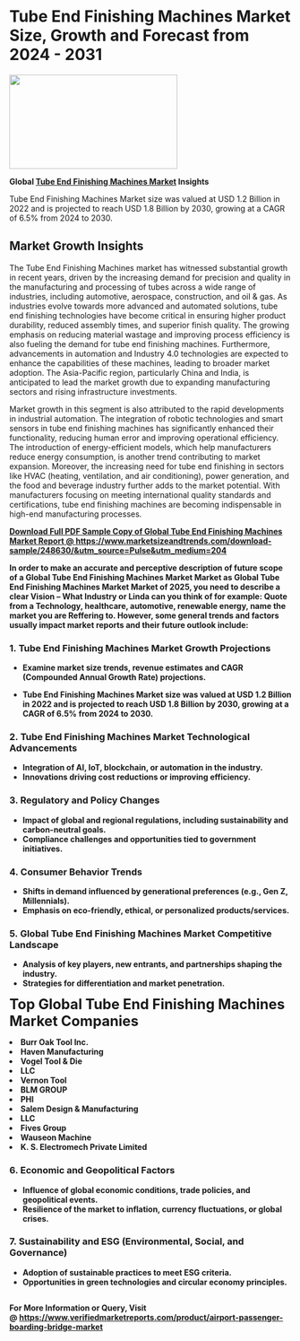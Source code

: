 <H1>Tube End Finishing Machines Market Size, Growth and Forecast from 2024 - 2031</H1><img class="aligncenter size-medium wp-image-584254" src="https://thirdeyenews.in/wp-content/uploads/2024/09/Global-Market-Research-300x168.jpeg" alt="" width="300" height="168" /><p><strong>Global&nbsp;<a href="https://www.marketsizeandtrends.com/download-sample/248630/&amp;utm_source=Pulse&amp;utm_medium=204">Tube End Finishing Machines Market</a> Insights</strong></p><p>Tube End Finishing Machines Market size was valued at USD 1.2 Billion in 2022 and is projected to reach USD 1.8 Billion by 2030, growing at a CAGR of 6.5% from 2024 to 2030.</p><p><h2>Market Growth Insights</h2> <p>The Tube End Finishing Machines market has witnessed substantial growth in recent years, driven by the increasing demand for precision and quality in the manufacturing and processing of tubes across a wide range of industries, including automotive, aerospace, construction, and oil & gas. As industries evolve towards more advanced and automated solutions, tube end finishing technologies have become critical in ensuring higher product durability, reduced assembly times, and superior finish quality. The growing emphasis on reducing material wastage and improving process efficiency is also fueling the demand for tube end finishing machines. Furthermore, advancements in automation and Industry 4.0 technologies are expected to enhance the capabilities of these machines, leading to broader market adoption. The Asia-Pacific region, particularly China and India, is anticipated to lead the market growth due to expanding manufacturing sectors and rising infrastructure investments.</p> <p><strong><a href="#"></a></strong></p> <p>Market growth in this segment is also attributed to the rapid developments in industrial automation. The integration of robotic technologies and smart sensors in tube end finishing machines has significantly enhanced their functionality, reducing human error and improving operational efficiency. The introduction of energy-efficient models, which help manufacturers reduce energy consumption, is another trend contributing to market expansion. Moreover, the increasing need for tube end finishing in sectors like HVAC (heating, ventilation, and air conditioning), power generation, and the food and beverage industry further adds to the market potential. With manufacturers focusing on meeting international quality standards and certifications, tube end finishing machines are becoming indispensable in high-end manufacturing processes.</p> <p><strong><a href="#"></p><p><span class=""><strong>Download Full PDF Sample Copy of Global Tube End Finishing Machines Market Report</strong> @ <a href="https://www.marketsizeandtrends.com/download-sample/248630/&amp;utm_source=Pulse&amp;utm_medium=204" target="_blank">https://www.marketsizeandtrends.com/download-sample/248630/&amp;utm_source=Pulse&amp;utm_medium=204</a></span></p><p>In order to make an accurate and perceptive description of future scope of a Global&nbsp;Tube End Finishing Machines Market Market as Global&nbsp;Tube End Finishing Machines Market Market of 2025, you need to describe a clear Vision &ndash; What Industry or Linda can you think of for example: Quote from a Technology, healthcare, automotive, renewable energy, name the market you are Reffering to. However, some general trends and factors usually impact market reports and their future outlook include:</p><h3>1.&nbsp;<strong>Tube End Finishing Machines Market Growth Projections</strong></h3><ul><li>Examine market size trends, revenue estimates and CAGR (Compounded Annual Growth Rate) projections.</li><li><p>Tube End Finishing Machines Market size was valued at USD 1.2 Billion in 2022 and is projected to reach USD 1.8 Billion by 2030, growing at a CAGR of 6.5% from 2024 to 2030.</p></li></ul><h3>2.&nbsp;<strong>Tube End Finishing Machines Market Technological Advancements</strong></h3><ul><li>Integration of AI, IoT, blockchain, or automation in the industry.</li><li>Innovations driving cost reductions or improving efficiency.</li></ul><h3>3.&nbsp;<strong>Regulatory and Policy Changes</strong></h3><ul><li>Impact of global and regional regulations, including sustainability and carbon-neutral goals.</li><li>Compliance challenges and opportunities tied to government initiatives.</li></ul><h3>4.&nbsp;<strong>Consumer Behavior Trends</strong></h3><ul><li>Shifts in demand influenced by generational preferences (e.g., Gen Z, Millennials).</li><li>Emphasis on eco-friendly, ethical, or personalized products/services.</li></ul><h3>5.&nbsp;<strong>Global Tube End Finishing Machines Market Competitive Landscape</strong></h3><ul><li>Analysis of key players, new entrants, and partnerships shaping the industry.</li><li>Strategies for differentiation and market penetration.</li></ul><p data-pm-slice="1 1 []"><span style="color: inherit; font-family: inherit; font-size: 25px;">Top Global Tube End Finishing Machines Market Companies</span></p><div class="" data-test-id=""><p><li>Burr Oak Tool Inc.</li><li> Haven Manufacturing</li><li> Vogel Tool & Die</li><li> LLC</li><li> Vernon Tool</li><li> BLM GROUP</li><li> PHI</li><li> Salem Design & Manufacturing</li><li> LLC</li><li> Fives Group</li><li> Wauseon Machine</li><li> K. S. Electromech Private Limited</li></p></div><h3>6.&nbsp;<strong>Economic and Geopolitical Factors</strong></h3><ul><li>Influence of global economic conditions, trade policies, and geopolitical events.</li><li>Resilience of the market to inflation, currency fluctuations, or global crises.</li></ul><h3>7.&nbsp;<strong>Sustainability and ESG (Environmental, Social, and Governance)</strong></h3><ul><li>Adoption of sustainable practices to meet ESG criteria.</li><li>Opportunities in green technologies and circular economy principles.</li></ul><h2><strong style="font-size: 14px;">For More Information or Query, Visit @&nbsp;</strong><a style="background-color: #ffffff; font-size: 14px;" href="https://www.marketsizeandtrends.com/report/tube-end-finishing-machines-market/" target="_blank">https://www.verifiedmarketreports.com/product/airport-passenger-boarding-bridge-market</a></h2>
